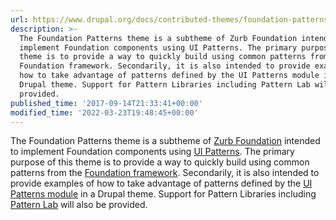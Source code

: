 ```yaml
---
url: https://www.drupal.org/docs/contributed-themes/foundation-patterns
description: >-
  The Foundation Patterns theme is a subtheme of Zurb Foundation intended to
  implement Foundation components using UI Patterns. The primary purpose of this
  theme is to provide a way to quickly build using common patterns from the
  Foundation framework. Secondarily, it is also intended to provide examples of
  how to take advantage of patterns defined by the UI Patterns module in a
  Drupal theme. Support for Pattern Libraries including Pattern Lab will also be
  provided.
published_time: '2017-09-14T21:33:41+00:00'
modified_time: '2022-03-23T19:48:45+00:00'
---
```

The Foundation Patterns theme is a subtheme of [Zurb Foundation](https://www.drupal.org/project/zurb%5Ffoundation) intended to implement Foundation components using [UI Patterns](https://www.drupal.org/project/ui%5Fpatterns). The primary purpose of this theme is to provide a way to quickly build using common patterns from the [Foundation framework](http://foundation.zurb.com/sites/docs/). Secondarily, it is also intended to provide examples of how to take advantage of patterns defined by the [UI Patterns module](https://www.drupal.org/project/ui%5Fpatterns) in a Drupal theme. Support for Pattern Libraries including [Pattern Lab](http://patternlab.io/) will also be provided.